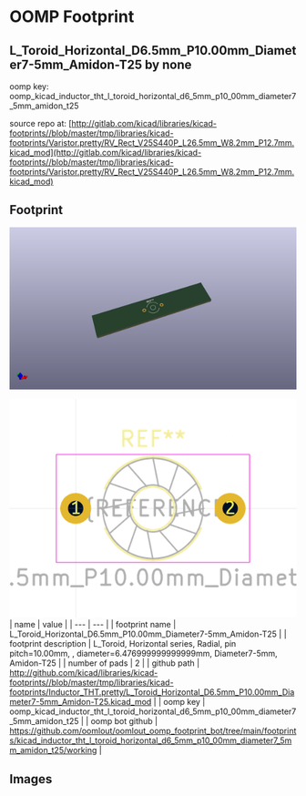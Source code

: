 # OOMP Footprint  
## L_Toroid_Horizontal_D6.5mm_P10.00mm_Diameter7-5mm_Amidon-T25  by none  
  
oomp key: oomp_kicad_inductor_tht_l_toroid_horizontal_d6_5mm_p10_00mm_diameter7_5mm_amidon_t25  
  
source repo at: [http://gitlab.com/kicad/libraries/kicad-footprints//blob/master/tmp/libraries/kicad-footprints/Varistor.pretty/RV_Rect_V25S440P_L26.5mm_W8.2mm_P12.7mm.kicad_mod](http://gitlab.com/kicad/libraries/kicad-footprints//blob/master/tmp/libraries/kicad-footprints/Varistor.pretty/RV_Rect_V25S440P_L26.5mm_W8.2mm_P12.7mm.kicad_mod)  
## Footprint  
  
[![working_kicad_pcb_3d.png](working_kicad_pcb_3d_600.png)](working_kicad_pcb_3d.png)  
  
[![working.png](working_600.png)](working.png)  
| name | value | 
| --- | --- | 
| footprint name | L_Toroid_Horizontal_D6.5mm_P10.00mm_Diameter7-5mm_Amidon-T25 | 
| footprint description | L_Toroid, Horizontal series, Radial, pin pitch=10.00mm, , diameter=6.476999999999999mm, Diameter7-5mm, Amidon-T25 | 
| number of pads | 2 | 
| github path | http://github.com/kicad/libraries/kicad-footprints//blob/master/tmp/libraries/kicad-footprints/Inductor_THT.pretty/L_Toroid_Horizontal_D6.5mm_P10.00mm_Diameter7-5mm_Amidon-T25.kicad_mod | 
| oomp key | oomp_kicad_inductor_tht_l_toroid_horizontal_d6_5mm_p10_00mm_diameter7_5mm_amidon_t25 | 
| oomp bot github | https://github.com/oomlout/oomlout_oomp_footprint_bot/tree/main/footprints/kicad_inductor_tht_l_toroid_horizontal_d6_5mm_p10_00mm_diameter7_5mm_amidon_t25/working | 
## Images  
